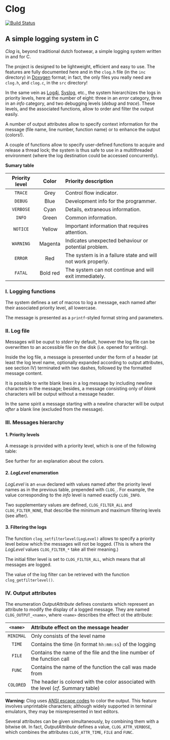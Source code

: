 # Clog

[![Build Status](https://travis-ci.org/Moonstroke/Clog.svg?branch=master)](
https://travis-ci.org/Moonstroke/Clog)


## A simple logging system in C

*Clog* is, beyond traditional dutch footwear, a simple logging system written
in and for C.

The project is designed to be lightweight, efficient and easy to use.
The features are fully documented here and in the `clog.h` file (in the `inc`
directory) in [Doxygen](doxygen.org) format; in fact, the only files you really
need are `clog.h`, and `clog.c`, in the `src` directory!

In the same vein as [Log4j](https://logging.apache.org/log4j/2.x/),
[Syslog](https://en.wikipedia.org/wiki/Syslog), etc., the system hierarchizes
the logs in priority levels, here at the number of eight: three in an *error*
category, three in an *info* category, and two debugging levels (*debug* and
*trace*). These levels, and the associated functions, allow to order and filter
the output easily.

A number of output attributes allow to specify context information for the
message (file name, line number, function name) or to enhance the output
(colors!).

A couple of functions allow to specify user-defined functions to acquire and
release a thread lock; the system is thus safe to use in a multithreaded
environment (where the log destination could be accessed concurrently).

**Sumary table**

|Priority level|  Color |Priority description
|:------------:|:------:|:-------------------
|    `TRACE`   |  Grey  |Control flow indicator.
|    `DEBUG`   |  Blue  |Development info for the programmer.
|   `VERBOSE`  |  Cyan  |Details, extraneous information.
|    `INFO`    |  Green |Common information.
|   `NOTICE`   | Yellow |Important information that requires attention.
|   `WARNING`  | Magenta|Indicates unexpected behaviour or potential problem.
|    `ERROR`   |   Red  |The system is in a failure state and will not work properly.
|    `FATAL`   |Bold red|The system can not continue and will exit immediately.



### I. Logging functions

The system defines a set of macros to log a message, each named after their
associated priority level, all lowercase.

The message is presented as a `printf`-styled format string and parameters.



### II. Log file

Messages will be ouput to *stderr* by default, however the log file can be
overwritten to an accessible file on the disk (i.e. opened for writing).

Inside the log file, a message is presented under the form of a header (at least
the log level name, optionally expanded according to output attributes, see
section IV) terminated with two dashes, followed by the formatted message
content.

It is possible to write blank lines in a log message by including newline
characters in the message; besides, a message consisting only of *blank*
characters will be output without a message header.

In the same spirit a message starting with a newline character will be output
*after* a blank line (excluded from the message).



### III. Messages hierarchy

#### 1. Priority levels

A message is provided with a priority level, which is one of the following
table:

See further for an explanation about the colors.


#### 2. *LogLevel* enumeration

*LogLevel* is an `enum` declared with values named after the priority level
names as in the previous table, prepended with `CLOG_`. For example, the value
corresponding to the *info* level is named exactly `CLOG_INFO`.

Two supplementary values are defined, `CLOG_FILTER_ALL` and `CLOG_FILTER_NONE`,
that describe the minimum and maximum filtering levels (see after).


#### 3. Filtering the logs

The function `clog_setfilterlevel(LogLevel)` allows to specify a priority level
below which the messages will not be logged. (This is where the *LogLevel*
values `CLOG_FILTER_*` take all their meaning.)

The initial filter level is set to `CLOG_FILTER_ALL`, which means that all
messages are logged.

The value of the log filter can be retrieved with the function
`clog_getfilterlevel()`.



### IV. Output attributes

The enumeration *OutputAttribute* defines constants which represent an attribute
to modify the display of a logged message. They are named `CLOG_OUTPUT_<name>`,
where `<name>` describes the effect ot the attribute:

 `<name>`|Attribute effect on the message header
:-------:|:-------------------------------------
`MINIMAL`|Only consists of the level name
  `TIME` |Contains the time (in format `hh:mm:ss`) of the logging
  `FILE` |Contains the name of the file and the line number of the function call
  `FUNC` |Contains the name of the function the call was made from
`COLORED`|The header is colored with the color associated with the level (*cf.* Summary table)

**Warning:** Clog uses
[ANSI escape codes](https://en.wikipedia.org/wiki/ANSI_escape_code) to color the
output. This feature involves unprintable characters; although widely supported
in terminal emulators, they may be misrepresented in text editors.

Several attributes can be given simultaneously, by combining them with a bitwise
`OR`. In fact, *OutputAttribute* defines a value, `CLOG_ATTR_VERBOSE`, which
combines the attributes `CLOG_ATTR_TIME`, `FILE` and `FUNC`.
